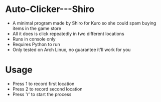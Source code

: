# Auto-Clicker---Shiro
- A minimal program made by Shiro for Kuro so she could spam buying items in the game store
- All it does is click repeatedly in two different locations
- Runs in console only
- Requires Python to run
- Only tested on Arch Linux, no guarantee it'll work for you

# Usage
- Press 1 to record first location
- Press 2 to record second location
- Press 'r' to start the process
